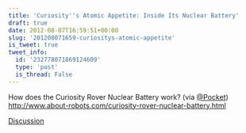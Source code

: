 ```yaml
---
title: 'Curiosity''s Atomic Appetite: Inside Its Nuclear Battery'
draft: true
date: 2012-08-07T16:59:51+00:00
slug: '201208071659-curiositys-atomic-appetite'
is_tweet: true
tweet_info:
  id: '232778071869124609'
  type: 'post'
  is_thread: False
---
```




How does the Curiosity Rover Nuclear Battery work? (via [@Pocket](https://x.com/Pocket)) <http://www.about-robots.com/curiosity-rover-nuclear-battery.html>

[Discussion](https://x.com/sytelus/status/232778071869124609)
